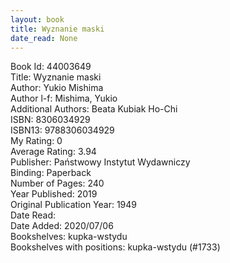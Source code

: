 ```yaml
---
layout: book
title: Wyznanie maski
date_read: None
---
```


Book Id: 44003649<br />
Title: Wyznanie maski<br />
Author: Yukio Mishima<br />
Author l-f: Mishima, Yukio<br />
Additional Authors: Beata Kubiak Ho-Chi<br />
ISBN: 8306034929<br />
ISBN13: 9788306034929<br />
My Rating: 0<br />
Average Rating: 3.94<br />
Publisher: Państwowy Instytut Wydawniczy<br />
Binding: Paperback<br />
Number of Pages: 240<br />
Year Published: 2019<br />
Original Publication Year: 1949<br />
Date Read: <br />
Date Added: 2020/07/06<br />
Bookshelves: kupka-wstydu<br />
Bookshelves with positions: kupka-wstydu (#1733)<br />

